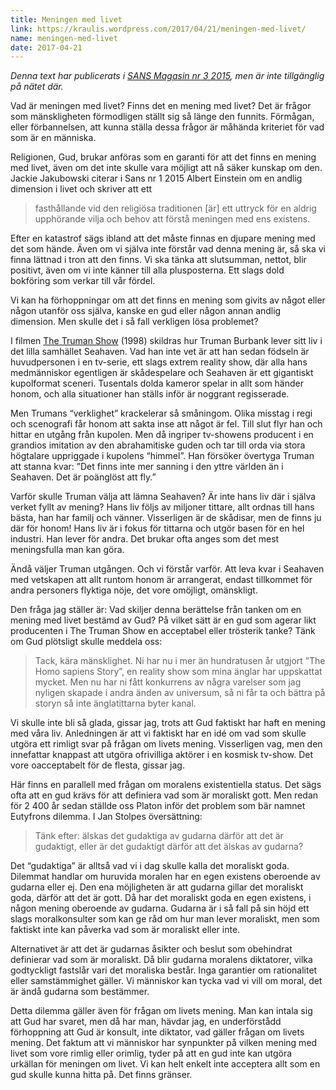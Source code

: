```yaml
---
title: Meningen med livet
link: https://kraulis.wordpress.com/2017/04/21/meningen-med-livet/
name: meningen-med-livet
date: 2017-04-21
---
```

*Denna text har publicerats i [SANS Magasin nr 3 2015](http://www.fritanke.se/sans/nr-3-2015/), men är inte tillgänglig på nätet där.*

Vad är meningen med livet? Finns det en mening med livet? Det är frågor som mänskligheten förmodligen ställt sig så länge den funnits. Förmågan, eller förbannelsen, att kunna ställa dessa frågor är måhända kriteriet för vad som är en människa.

Religionen, Gud, brukar anföras som en garanti för att det finns en mening med livet, även om det inte skulle vara möjligt att nå säker kunskap om den. Jackie Jakubowski citerar i Sans nr 1 2015 Albert Einstein om en andlig dimension i livet och skriver att ett

> fasthållande vid den religiösa traditionen [är] ett uttryck för en aldrig upphörande vilja och behov att förstå meningen med ens existens.



Efter en katastrof sägs ibland att det måste finnas en djupare mening med det som hände. Även om vi själva inte förstår vad denna mening är, så ska vi finna lättnad i tron att den finns. Vi ska tänka att slutsumman, nettot, blir positivt, även om vi inte känner till alla plusposterna. Ett slags dold bokföring som verkar till vår fördel.

Vi kan ha förhoppningar om att det finns en mening som givits av något eller någon utanför oss själva, kanske en gud eller någon annan andlig dimension. Men skulle det i så fall verkligen lösa problemet?

I filmen [The Truman Show](http://www.imdb.com/title/tt0120382/) (1998) skildras hur Truman Burbank lever sitt liv i det lilla samhället Seahaven. Vad han inte vet är att han sedan födseln är huvudpersonen i en tv-serie, ett slags extrem reality show, där alla hans medmänniskor egentligen är skådespelare och Seahaven är ett gigantiskt kupolformat sceneri. Tusentals dolda kameror spelar in allt som händer honom, och alla situationer han ställs inför är noggrant regisserade.

Men Trumans “verklighet” krackelerar så småningom. Olika misstag i regi och scenografi får honom att sakta inse att något är fel. Till slut flyr han och hittar en utgång från kupolen. Men då ingriper tv-showens producent i en grandios imitation av den abrahamitiske guden och tar till orda via stora högtalare uppriggade i kupolens “himmel”. Han försöker övertyga Truman att stanna kvar: ”Det finns inte mer sanning i den yttre världen än i Seahaven. Det är poänglöst att fly.”

Varför skulle Truman välja att lämna Seahaven? Är inte hans liv där i själva verket fyllt av mening? Hans liv följs av miljoner tittare, allt ordnas till hans bästa, han har familj och vänner. Visserligen är de skådisar, men de finns ju där för honom! Hans liv är i fokus för tittarna och utgör basen för en hel industri. Han lever för andra. Det brukar ofta anges som det mest meningsfulla man kan göra.

Ändå väljer Truman utgången. Och vi förstår varför. Att leva kvar i Seahaven med vetskapen att allt runtom honom är arrangerat, endast tillkommet för andra personers flyktiga nöje, det vore omöjligt, omänskligt.

Den fråga jag ställer är: Vad skiljer denna berättelse från tanken om en mening med livet bestämd av Gud? På vilket sätt är en gud som agerar likt producenten i The Truman Show en acceptabel eller trösterik tanke? Tänk om Gud plötsligt skulle meddela oss:

> Tack, kära mänsklighet. Ni har nu i mer än hundratusen år utgjort ”The Homo sapiens Story”, en reality show som mina änglar har uppskattat mycket. Men nu har ni fått konkurrens av några varelser som jag nyligen skapade i andra änden av universum, så ni får ta och bättra på storyn så inte änglatittarna byter kanal.

Vi skulle inte bli så glada, gissar jag, trots att Gud faktiskt har haft en mening med våra liv. Anledningen är att vi faktiskt har en idé om vad som skulle utgöra ett rimligt svar på frågan om livets mening. Visserligen vag, men den innefattar knappast att utgöra ofrivilliga aktörer i en kosmisk tv-show. Det vore oacceptabelt för de flesta, gissar jag.

Här finns en parallell med frågan om moralens existentiella status. Det sägs ofta att en gud krävs för att definiera vad som är moraliskt gott. Men redan för 2 400 år sedan ställde oss Platon inför det problem som bär namnet Eutyfrons dilemma. I Jan Stolpes översättning:

> Tänk efter: älskas det gudaktiga av gudarna därför att det är gudaktigt, eller är det gudaktigt därför att det älskas av gudarna?

Det “gudaktiga” är alltså vad vi i dag skulle kalla det moraliskt goda. Dilemmat handlar om huruvida moralen har en egen existens oberoende av gudarna eller ej. Den ena möjligheten är att gudarna gillar det moraliskt goda, därför att det är gott. Då har det moraliskt goda en egen existens, i någon mening oberoende av gudarna. Gudarna är i så fall på sin höjd ett slags moralkonsulter som kan ge råd om hur man lever moraliskt, men som faktiskt inte kan påverka vad som är moraliskt eller inte.

Alternativet är att det är gudarnas åsikter och beslut som obehindrat definierar vad som är moraliskt. Då blir gudarna moralens diktatorer, vilka godtyckligt fastslår vari det moraliska består. Inga garantier om rationalitet eller samstämmighet gäller. Vi människor kan tycka vad vi vill om moral, det är ändå gudarna som bestämmer.

Detta dilemma gäller även för frågan om livets mening. Man kan intala sig att Gud har svaret, men då har man, hävdar jag, en underförstådd förhoppning att Gud är konsult, inte diktator, vad gäller frågan om livets mening. Det faktum att vi människor har synpunkter på vilken mening med livet som vore rimlig eller orimlig, tyder på att en gud inte kan utgöra urkällan för meningen om livet. Vi kan helt enkelt inte acceptera allt som en gud skulle kunna hitta på. Det finns gränser.


